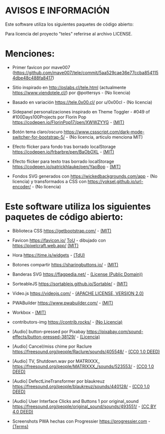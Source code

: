 # AVISOS E INFORMACIÓN
Este software utiliza los siguientes paquetes de código abierto:

Para licencia del proyecto "teles" referirse al archivo LICENSE.


# Menciones:

* Primer favicon por mave007 (https://github.com/mave007/tele/commit/5aa529cae36e77ccba8541154dbe48c488fa8417)

* Sitio inspirado en http://pslabs.cl/tele.html (actualmente https://www.viendotele.cl/) por @pottersys - (No licencia)

* Basado en variación https://tele.0x00.cl/ por u/0x00cl - (No licencia)

* Sidepanel personalizaciones inspirado en Theme Toggler - #049 of #100Days100Projects por Florin Pop https://codepen.io/FlorinPop17/pen/XWWZYYG - [(MIT)](https://codepen.io/FlorinPop17/pen/XWWZYYG)

* Botón tema claro/oscuro https://www.cssscript.com/dark-mode-switcher-for-bootstrap-5/ - (No licencia, articulo menciona MIT)

* Efecto flicker para fondo tras borrado localStorage https://codepen.io/frbarbre/pen/BaObOXL - [(MIT)](https://codepen.io/frbarbre/pen/BaObOXL)

* Efecto flicker para texto tras borrado localStorage https://codepen.io/patrickhlauke/pen/YaoBop - [(MIT)](https://codepen.io/patrickhlauke/pen/YaoBop)

* Fondos SVG generados con https://wickedbackgrounds.com/app - (No licencia) y transformados a CSS con https://yoksel.github.io/url-encoder/ - (No licencia)

# Este software utiliza los siguientes paquetes de código abierto:

* Biblioteca CSS https://getbootstrap.com/ - [(MIT)](https://github.com/twbs/bootstrap/blob/main/LICENSE)

* Favicon https://favicon.io/ [ToU](https://favicon.io/terms-of-use) - dibujado con https://pixelcraft.web.app/ [(MIT)](https://github.com/rgab1508/PixelCraft/blob/master/LICENSE)

* Hora https://time.is/widgets - [(TdU)](https://time.is/terms_of_use)

* Botones compartir https://sharingbuttons.io/ - [(MIT)](https://github.com/mxstbr/sharingbuttons.io/blob/master/LICENSE.md)

* Banderas SVG https://flagpedia.net/ - [(License (Public Domain))](https://flagpedia.net/terms)

* SorteableJS https://sortablejs.github.io/Sortable/ - [(MIT)](https://github.com/SortableJS/Sortable/blob/master/LICENSE)

* Video.js https://videojs.com/ - [(APACHE LICENSE, VERSION 2.0)](https://github.com/videojs/video.js/blob/main/LICENSE)

* PWABuilder https://www.pwabuilder.com/ - [(MIT)](https://github.com/pwa-builder/PWABuilder/blob/main/LICENSE.txt)

* Workbox - [(MIT)](https://github.com/GoogleChrome/workbox/blob/v7/LICENSE)

* contributors-img https://contrib.rocks/ - [(No Licencia)](https://github.com/lacolaco/contributors-img)

* [Audio] button-pressed por Pixabay https://pixabay.com/sound-effects/button-pressed-38129/ - [(Licencia)](https://pixabay.com/service/license-summary/)

* [Audio] Cancel/miss chime por Raclure https://freesound.org/people/Raclure/sounds/405548/ - [(CC0 1.0 DEED)](https://creativecommons.org/publicdomain/zero/1.0/)

* [Audio] TV, Shutdown.wav por MATRIXXX_ https://freesound.org/people/MATRIXXX_/sounds/523553/ - [(CC0 1.0 DEED)](https://creativecommons.org/publicdomain/zero/1.0/)

* [Audio] DefectLineTransformer por blaukreuz https://freesound.org/people/blaukreuz/sounds/440128/ - [(CC0 1.0 DEED)](https://creativecommons.org/publicdomain/zero/1.0/)

* [Audio] User Interface Clicks and Buttons 1 por original_sound https://freesound.org/people/original_sound/sounds/493551/ - [(CC BY 4.0 DEED)](https://creativecommons.org/licenses/by/4.0/)

* Screenshots PWA hechas con Progressier https://progressier.com - [(Terms)](https://progressier.com/terms)